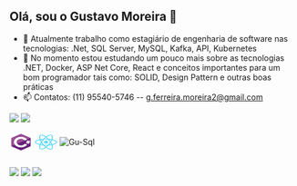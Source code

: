 ## Olá, sou o Gustavo Moreira 👋

- 🔭 Atualmente trabalho como estagiário de engenharia de software nas tecnologias: .Net, SQL Server, MySQL, Kafka, API, Kubernetes
- 🌱 No momento estou estudando um pouco mais sobre as tecnologias .NET, Docker, ASP Net Core, React e conceitos importantes para um bom programador tais como: SOLID, Design Pattern e outras boas práticas
- 📫 Contatos: (11) 95540-5746 -- g.ferreira.moreira2@gmail.com

<div>
  <img height="180em" src="https://github-readme-stats.vercel.app/api?username=guzinhohfm&show_icons=true&theme=tokyonight">
  <img height="180em" src="https://github-readme-stats.vercel.app/api/top-langs/?username=guzinhohfm&show_icons=true&theme=tokyonight">
</div>

<div style="display: inline_block"><br>
  <img align="center" alt="Gu-csharp" height="30" width="40" src="https://raw.githubusercontent.com/devicons/devicon/master/icons/csharp/csharp-original.svg">
  <img align="center" alt="Gu-React" height="30" width="40" src="https://raw.githubusercontent.com/devicons/devicon/master/icons/react/react-original.svg">
  <img  align="center" alt="Gu-Sql" height="30" width="40"src="https://cdn.jsdelivr.net/gh/devicons/devicon@latest/icons/microsoftsqlserver/microsoftsqlserver-original-wordmark.svg" />
</div>

##

<div>
   <a href="https://www.instagram.com/gustavo.moreira/" target="_blank"><img src="https://img.shields.io/badge/-Instagram-%23E4405F?style=for-the-badge&logo=instagram&logoColor=white" target="_blank"></a>
  <a href="https://www.linkedin.com/in/gustavo-moreira-ab6b9a1bb/" target="_blank"><img src="https://img.shields.io/badge/-LinkedIn-%230077B5?style=for-the-badge&logo=linkedin&logoColor=white" target="_blank"></a> 
  <a href="mailto:g.ferreira.moreira2@gmail.com"><img src="https://img.shields.io/badge/-Gmail-%23333?style=for-the-badge&logo=gmail&logoColor=white" target="_blank"></a>
</div>
